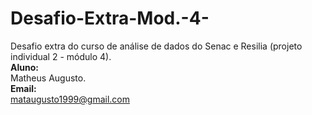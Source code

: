 # Desafio-Extra-Mod.-4-
Desafio extra do curso de análise de dados do Senac e Resilia (projeto individual 2 - módulo 4).
<br>
**Aluno:**
<br>
Matheus Augusto. <br>
**Email:**
<br>
mataugusto1999@gmail.com

